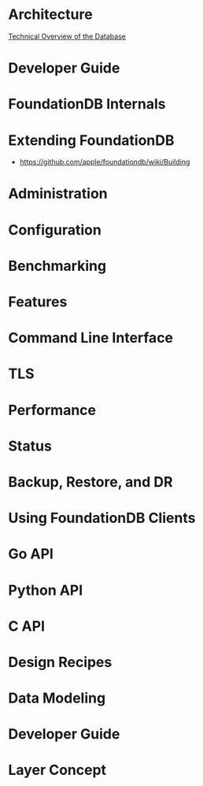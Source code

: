 # Architecture

[Technical Overview of the Database](https://github.com/apple/foundationdb/wiki/Technical-Overview-of-the-Database)

# Developer Guide

# FoundationDB Internals

# Extending FoundationDB
* https://github.com/apple/foundationdb/wiki/Building

# Administration

# Configuration

# Benchmarking

# Features

# Command Line Interface

# TLS

# Performance

# Status

# Backup, Restore, and DR

# Using FoundationDB Clients

# Go API

# Python API

# C API

# Design Recipes

# Data Modeling

# Developer Guide

# Layer Concept